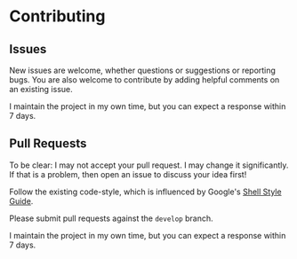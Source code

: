 # Contributing

## Issues

New issues are welcome, whether questions or suggestions or reporting bugs.
You are also welcome to contribute by adding helpful comments on an existing issue.

I maintain the project in my own time, but you can expect a response within 7 days.

## Pull Requests

To be clear: I may not accept your pull request. I may change it significantly. If that is a problem,
then open an issue to discuss your idea first!

Follow the existing code-style, which is influenced by Google's [Shell Style Guide](https://google.github.io/styleguide/shell.xml).

Please submit pull requests against the `develop` branch.

I maintain the project in my own time, but you can expect a response within 7 days.
